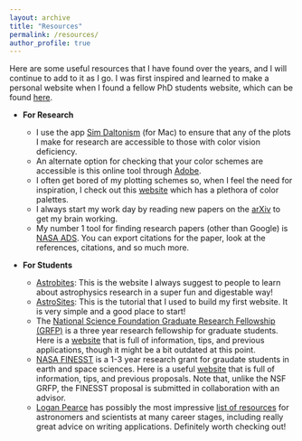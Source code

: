 ```yaml
---
layout: archive
title: "Resources"
permalink: /resources/
author_profile: true
---
```


Here are some useful resources that I have found over the years, and I will continue to add to it as I go. I was first inspired and learned to make a personal website when I found a fellow PhD students website, which can be found [here](https://abulatek.github.io/).

- **For Research**
  - I use the app [Sim Daltonism](https://apps.apple.com/us/app/sim-daltonism/id693112260?mt=12) (for Mac) to ensure that any of the plots I make for research are accessible to those with color vision deficiency.
  - An alternate option for checking that your color schemes are accessible is this online tool through [Adobe](https://color.adobe.com/create/color-accessibility).
  - I often get bored of my plotting schemes so, when I feel the need for inspiration, I check out this [website](https://colorhunt.co) which has a plethora of color palettes.
  - I always start my work day by reading new papers on the [arXiv](https://arxiv.org) to get my brain working.
  - My number 1 tool for finding research papers (other than Google) is [NASA ADS](https://ui.adsabs.harvard.edu). You can export citations for the paper, look at the references, citations, and so much more.

- **For Students**
  - [Astrobites](https://astrobites.org): This is the website I always suggest to people to learn about astrophysics research in a super fun and digestable way! 
  - [AstroSites](https://astrosites.github.io/index.html): This is the tutorial that I used to build my first website. It is very simple and a good place to start!
  - The [National Science Foundation Graduate Research Fellowship (GRFP)](https://www.nsfgrfp.org) is a three year research fellowship for graduate students. Here is a [website](https://www.alexhunterlang.com/nsf-fellowship) that is full of information, tips, and previous applications, though it might be a bit outdated at this point.
  - [NASA FINESST](https://michaelradke.com/finesst/) is a 1-3 year research grant for graudate students in earth and space sciences. Here is a useful [website](https://michaelradke.com/posts/finesst-tips/) that is full of information, tips, and previous proposals. Note that, unlike the NSF GRFP, the FINESST proposal is submitted in collaboration with an advisor.
  - [Logan Pearce](http://www.loganpearcescience.com/index.html) has possibly the most impressive [list of resources](http://www.loganpearcescience.com/resources.html) for astronomers and scientists at many career stages, including really great advice on writing applications. Definitely worth checking out!
